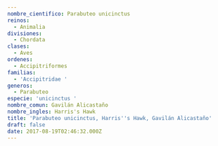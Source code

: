 ```yaml
---
nombre_cientifico: Parabuteo unicinctus
reinos:
  - Animalia
divisiones:
  - Chordata
clases:
  - Aves
ordenes:
  - Accipitriformes
familias:
  - 'Accipitridae '
generos:
  - Parabuteo
especie: 'unicinctus '
nombre_comun: Gavilán Alicastaño
nombre_ingles: Harris's Hawk
title: 'Parabuteo unicinctus, Harris''s Hawk, Gavilán Alicastaño'
draft: false
date: 2017-08-19T02:46:32.000Z
---
```



